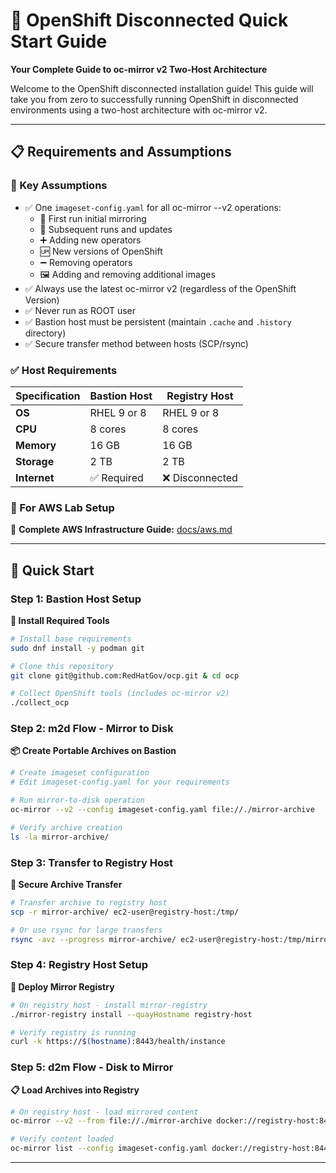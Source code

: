 # 🚀 OpenShift Disconnected Quick Start Guide

**Your Complete Guide to oc-mirror v2 Two-Host Architecture**

Welcome to the OpenShift disconnected installation guide! This guide will take you from zero to successfully running OpenShift in disconnected environments using a two-host architecture with oc-mirror v2.

---

## 📋 Requirements and Assumptions

### **🔑 Key Assumptions**

- ✅ One `imageset-config.yaml` for all oc-mirror --v2 operations:
  - 🚀 First run initial mirroring
  - 🔄 Subsequent runs and updates  
  - ➕ Adding new operators
  - 🆙 New versions of OpenShift
  - ➖ Removing operators
  - 🖼️ Adding and removing additional images
- ✅ Always use the latest oc-mirror v2 (regardless of the OpenShift Version)
- ✅ Never run as ROOT user
- ✅ Bastion host must be persistent (maintain `.cache` and `.history` directory)
- ✅ Secure transfer method between hosts (SCP/rsync)

### **✅ Host Requirements**

| Specification | Bastion Host | Registry Host |
|---------------|--------------|---------------|
| **OS** | RHEL 9 or 8 | RHEL 9 or 8 |
| **CPU** | 8 cores | 8 cores |
| **Memory** | 16 GB | 16 GB |
| **Storage** | 2 TB | 2 TB |
| **Internet** | ✅ Required | ❌ Disconnected |

### **🌊 For AWS Lab Setup**

📖 **Complete AWS Infrastructure Guide:** [docs/aws.md](docs/aws.md)

---

## 🚀 Quick Start

### **Step 1: Bastion Host Setup**

**🔧 Install Required Tools**

```bash
# Install base requirements
sudo dnf install -y podman git

# Clone this repository
git clone git@github.com:RedHatGov/ocp.git & cd ocp

# Collect OpenShift tools (includes oc-mirror v2)
./collect_ocp
```

### **Step 2: m2d Flow - Mirror to Disk**

**📦 Create Portable Archives on Bastion**

```bash
# Create imageset configuration
# Edit imageset-config.yaml for your requirements

# Run mirror-to-disk operation
oc-mirror --v2 --config imageset-config.yaml file://./mirror-archive

# Verify archive creation
ls -la mirror-archive/
```

### **Step 3: Transfer to Registry Host**

**🚚 Secure Archive Transfer**

```bash
# Transfer archive to registry host
scp -r mirror-archive/ ec2-user@registry-host:/tmp/

# Or use rsync for large transfers
rsync -avz --progress mirror-archive/ ec2-user@registry-host:/tmp/mirror-archive/
```

### **Step 4: Registry Host Setup**

**🏪 Deploy Mirror Registry**

```bash
# On registry host - install mirror-registry
./mirror-registry install --quayHostname registry-host

# Verify registry is running
curl -k https://$(hostname):8443/health/instance
```

### **Step 5: d2m Flow - Disk to Mirror**

**📋 Load Archives into Registry**

```bash
# On registry host - load mirrored content
oc-mirror --v2 --from file://./mirror-archive docker://registry-host:8443

# Verify content loaded
oc-mirror list --config imageset-config.yaml docker://registry-host:8443
```

---

